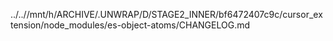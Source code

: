 ../..//mnt/h/ARCHIVE/.UNWRAP/D/STAGE2_INNER/bf6472407c9c/cursor_extension/node_modules/es-object-atoms/CHANGELOG.md